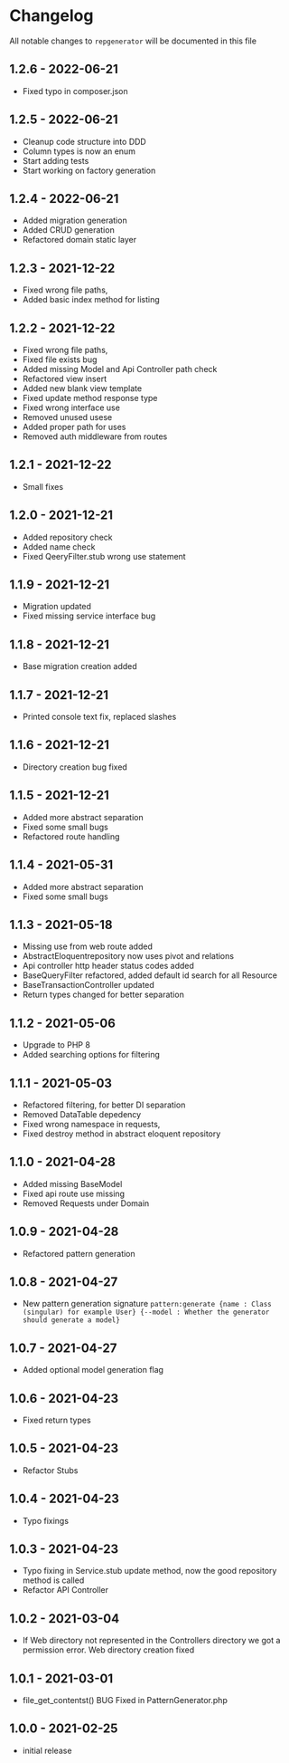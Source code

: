 # Changelog

All notable changes to `repgenerator` will be documented in this file

## 1.2.6 - 2022-06-21
- Fixed typo in composer.json

## 1.2.5 - 2022-06-21
- Cleanup code structure into DDD
- Column types is now an enum
- Start adding tests
- Start working on factory generation

## 1.2.4 - 2022-06-21
- Added migration generation
- Added CRUD generation
- Refactored domain static layer

## 1.2.3 - 2021-12-22
- Fixed wrong file paths,
- Added basic index method for listing

## 1.2.2 - 2021-12-22
- Fixed wrong file paths,
- Fixed file exists bug
- Added missing Model and Api Controller path check
- Refactored view insert
- Added new blank view template
- Fixed update method response type
- Fixed wrong interface use
- Removed unused usese
- Added proper path for uses
- Removed auth middleware from routes

## 1.2.1 - 2021-12-22
- Small fixes 

## 1.2.0 - 2021-12-21
- Added repository check
- Added name check
- Fixed QeeryFilter.stub wrong use statement

## 1.1.9 - 2021-12-21
- Migration updated
- Fixed missing service interface bug

## 1.1.8 - 2021-12-21
- Base migration creation added

## 1.1.7 - 2021-12-21
- Printed console text fix, replaced slashes

## 1.1.6 - 2021-12-21
- Directory creation bug fixed

## 1.1.5 - 2021-12-21
- Added more abstract separation
- Fixed some small bugs
- Refactored route handling

## 1.1.4 - 2021-05-31
- Added more abstract separation
- Fixed some small bugs

## 1.1.3 - 2021-05-18
- Missing use from web route added
- AbstractEloquentrepository now uses pivot and relations
- Api controller http header status codes added
- BaseQueryFilter refactored, added default id search for all Resource
- BaseTransactionController updated
- Return types changed for better separation

## 1.1.2 - 2021-05-06
- Upgrade to PHP 8
- Added searching options for filtering

## 1.1.1 - 2021-05-03

- Refactored filtering, for better DI separation
- Removed DataTable depedency
- Fixed wrong namespace in requests, 
- Fixed destroy method in abstract eloquent repository

## 1.1.0 - 2021-04-28

- Added missing BaseModel
- Fixed api route use missing
- Removed Requests under Domain

## 1.0.9 - 2021-04-28

- Refactored pattern generation

## 1.0.8 - 2021-04-27

- New pattern generation signature `pattern:generate
  {name : Class (singular) for example User}
  {--model : Whether the generator should generate a model}`

## 1.0.7 - 2021-04-27

- Added optional model generation flag

## 1.0.6 - 2021-04-23

- Fixed return types

## 1.0.5 - 2021-04-23

- Refactor Stubs

## 1.0.4 - 2021-04-23

- Typo fixings

## 1.0.3 - 2021-04-23

- Typo fixing in Service.stub update method, now the good repository method is called
- Refactor API Controller

## 1.0.2 - 2021-03-04

- If Web directory not represented in the Controllers directory we got a permission error. Web directory creation fixed

## 1.0.1 - 2021-03-01

- file_get_contentst() BUG Fixed in PatternGenerator.php

## 1.0.0 - 2021-02-25

- initial release

